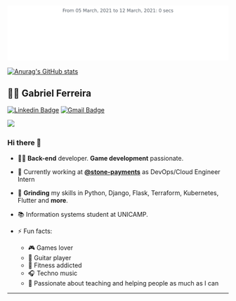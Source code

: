 <img src="https://github.com/Feggah/feggah/blob/master/images/stat.svg" alt="Text"/>

[![Anurag's GitHub stats](https://github-readme-stats.vercel.app/api?username=feggah)](https://github.com/anuraghazra/github-readme-stats)


## :man_technologist: Gabriel Ferreira

[![Linkedin Badge](https://img.shields.io/badge/-LinkedIn-blue?style=flat-square&logo=Linkedin&logoColor=white&link=https://www.linkedin.com/in/ferreira070/)](https://www.linkedin.com/in/ferreira070/)
[![Gmail Badge](https://img.shields.io/badge/-Gmail-c14438?style=flat-square&logo=Gmail&logoColor=white&link=mailto:gabidferreira9@gmail.com)](mailto:gabidferreira9@gmail.com)

![](https://komarev.com/ghpvc/?username=feggah&color=blueviolet)




### Hi there 👋

- :man_technologist: **Back-end** developer. **Game development** passionate.
- :office: Currently working at **[@stone-payments](https://github.com/stone-payments)** as DevOps/Cloud Engineer Intern
- :milk_glass: **Grinding** my skills in Python, Django, Flask, Terraform, Kubernetes, Flutter and **more**.
- :books: Information systems student at UNICAMP.

- ⚡ Fun facts: 
  - :video_game: Games lover
  - :guitar: Guitar player
  - :muscle: Fitness addicted
  - :headphones: Techno music
  - :purple_heart: Passionate about teaching and helping people as much as I can

---
